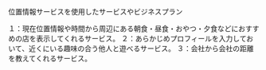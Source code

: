 位置情報サービスを使用したサービスやビジネスプラン

１：現在位置情報や時間から周辺にある朝食・昼食・おやつ・夕食などにおすすめの店を表示してくれるサービス。
２：あらかじめプロフィールを入力しておいて、近くにいる趣味の合う他人と遊べるサービス。
３：会社から会社の距離を教えてくれるサービス。
